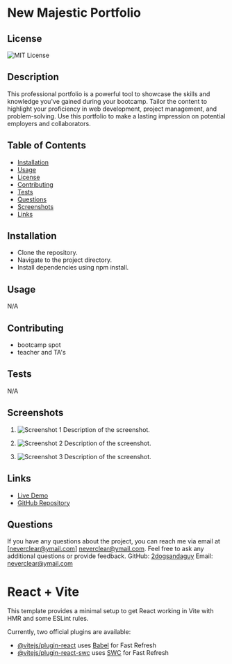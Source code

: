 
# New Majestic Portfolio


  ## License
  ![MIT License](https://img.shields.io/badge/license-MIT-brightgreen)
  
  
    

## Description
This professional portfolio is a powerful tool to showcase the skills and knowledge you've gained during your bootcamp. Tailor the content to highlight your proficiency in web development, project management, and problem-solving. Use this portfolio to make a lasting impression on potential employers and collaborators.

## Table of Contents
- [Installation](#installation)
- [Usage](#usage)
- [License](#license)
- [Contributing](#contributing)
- [Tests](#tests)
- [Questions](#questions)
- [Screenshots](#screenshots)
- [Links](#links)

## Installation
* Clone the repository.
* Navigate to the project directory.
* Install dependencies using npm install.

## Usage
N/A

## Contributing
 * bootcamp spot
 * teacher and TA's

## Tests
N/A


## Screenshots

1. ![Screenshot 1](screenshots/screenshot1.png)
   Description of the screenshot.

2. ![Screenshot 2](screenshots/screenshot2.png)
   Description of the screenshot.

3. ![Screenshot 3](screenshots/screenshot3.png)
   Description of the screenshot.



## Links

- [Live Demo](https://your-project-demo.com)
- [GitHub Repository](https://github.com/your-username/your-project)


## Questions
If you have any questions about the project, you can reach me via email at [neverclear@ymail.com]
neverclear@ymail.com. Feel free to ask any additional questions or provide feedback.
GitHub: [2dogsandaguy](https://github.com/2dogsandaguy)
Email: [neverclear@ymail.com](mailto:neverclear@ymail.com)
  


# React + Vite

This template provides a minimal setup to get React working in Vite with HMR and some ESLint rules.

Currently, two official plugins are available:

- [@vitejs/plugin-react](https://github.com/vitejs/vite-plugin-react/blob/main/packages/plugin-react/README.md) uses [Babel](https://babeljs.io/) for Fast Refresh
- [@vitejs/plugin-react-swc](https://github.com/vitejs/vite-plugin-react-swc) uses [SWC](https://swc.rs/) for Fast Refresh
